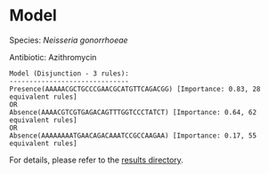 
# Model

Species: *Neisseria gonorrhoeae*

Antibiotic: Azithromycin

```
Model (Disjunction - 3 rules):
------------------------------
Presence(AAAAACGCTGCCCGAACGCATGTTCAGACGG) [Importance: 0.83, 28 equivalent rules]
OR
Absence(AAAACGTCGTGAGACAGTTTGGTCCCTATCT) [Importance: 0.64, 62 equivalent rules]
OR
Absence(AAAAAAAATGAACAGACAAATCCGCCAAGAA) [Importance: 0.17, 55 equivalent rules]

```

For details, please refer to the [results directory](../../../../../results/scm_b/neisseria%20gonorrhoeae/azithromycin/repeat_3/).

